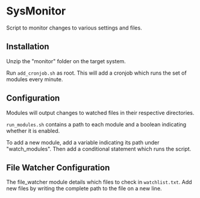 # SysMonitor
Script to monitor changes to various settings and files.

## Installation
Unzip the "monitor" folder on the target system.

Run `add_cronjob.sh` as root. 
This will add a cronjob which runs the set of modules every minute.


## Configuration

Modules will output changes to watched files in their respective directories.

`run_modules.sh` contains a path to each module and a boolean indicating whether it is enabled.

To add a new module, add a variable indicating its path under "watch_modules".
Then add a conditional statement which runs the script.


## File Watcher Configuration
The file_watcher module details which files to check in `watchlist.txt`.
Add new files by writing the complete path to the file on a new line.
